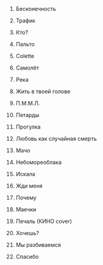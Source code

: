 01. Бесконечность
02. Трафик
03. Кто?
04. Пальто
05. Colette
06. Самолёт
07. Река
08. Жить в твоей голове
09. П.М.М.Л.
10. Петарды
11. Прогулка
12. Любовь как случайная смерть
13. Мачо
14. Небомореоблака
15. Искала
16. Жди меня

17. Почему
18. Маечки
19. Печаль (КИНО cover)
20. Хочешь?

21. Мы разбиваемся
22. Спасибо
